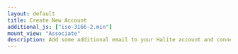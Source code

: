 ```yaml
---
layout: default
title: Create New Account
additional_js: ["iso-3166-2.min"]
mount_view: "Associate"
description: Add some additional email to your Halite account and connect your school or work email to your Halite profile to play against your colleagues.
---
```


<div id="associate-container"></div>
